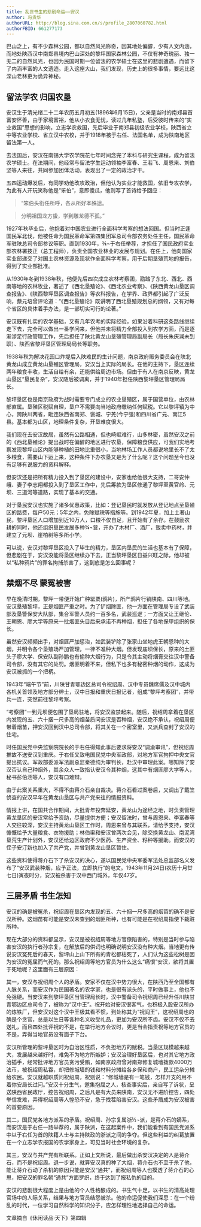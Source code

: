 ```yaml
---
title: 乱世书生的悲剧命运——安汉
author: 冯贵华
authorURL: http://blog.sina.com.cn/s/profile_2807060782.html
authorFBID: 661277173
---
```


巴山之上，有不少森林公园，都以自然风光称奇，因其地处偏僻，少有人文内涵，而地处陕西汉中南郑县境内巴山深处的黎坪国家森林公园，不仅有神奇瑰丽、独一无二的自然风光，也因为民国时期一位留法的农学硕士在这里的悲剧遭遇，而留下了内涵丰富的人文遗迹。走入这座大山，我们发现，历史上的很多事情，要远比这深山老林更为诡异神秘。

<!--truncate-->

## 留法学农 归国农垦
 
安汉生于清光绪二十二年农历五月初五(1896年6月15日)，父亲是当时的南郑县首富安怀善，由于家境富裕，他从小衣食无忧，读过几年私塾，后受彼时传来的“实业救国”思想的影响，立志学农救国，先后毕业于南郑县初级农业学校，陕西省立中等农业学校、省立汉中农校，并于1918年被于右任、法国名单，成为陕南地区留法第一人。

去法国后，安汉在南锡大学农学院花七年时间念完了本科与研究生课程，成为留法农学硕士。在法期间，他经常与留法学生运动领袖李富春、王若飞、周恩来、刘伯坚等人来往，共同参加团体活动，表现出了一定的政治才干。

五四运动爆发后，有同学劝他改攻政治，但他认为实业才能救国，依旧专攻农学，为此有人开玩笑称他是“笨伯”，意即傻瓜，他则写了首诗给予回应：

>“笨伯头衔任所呼，各从所好本殊途。

>分明祖国龙方蛰，学到雕龙德不孤。”

1927年秋毕业后，他抱着对中国农业进行全面科学考察的想法回国。但当时正逢国民军北伐，他被任命为国民革命军第四集团军总司令部农务处任主任，国民革命军驻陕总司令部参议等职。直到1930年，¾¬于右任举荐，才担任了国民政府实业部农林署技正（总工程师），负责全国农业林业的发展与规划。在任上，他向国家实业部递交了对国土农林资源及现状作全面科学考察，用于后期垦殖荒地的报告，得到了实业部批准。

从1930年冬到1938年秋，他便先后四次成立农林考察团，勘踏了东北、西北、西南等地的农林牧业，著述了《西北垦殖论》、《西北农业考察》、《陕西黄龙山垦区调查报告》、《陕西黎坪垦区调查报告》等农科报告，在学界、政界都引起了广泛反响，蔡元培曾评论道：“《西北垦殖论》既讲明了西北垦殖规划总的纲领，又有对每个省区的具体着手办法，是一部切实可行的论著。”

安汉既有扎实的农学基础，又有几年农考的实际经验，如果沿着科研这条路线继续走下去，完全可以做出一番学问来，但他并未将精力全部投入到农学方面，而是逐渐涉足行政管理工作，先后担任了陕北黄龙山垦殖管理局副局长（局长朱庆澜未到职）、陕西省黎坪垦区管理局局长等职务。

1938年秋为解决花园口炸堤后入陕难民的生计问题，南京政府赈务委员会在陕北黄龙山成立黄龙山垦殖区管理局，安汉当上实际的局长。在他的主持下，垦区连续两年粮食丰收，生活自给有余，还能供给周边市场。但由于有人在南京反映，黄龙山垦区“垦民复杂”，安汉随后被调离，并于1940年担任陕西黎坪垦区管理局局长。

黎坪垦区也是南京政府为战时需要专门成立的农业垦殖区，属于国营单位，由农林部直属。垦殖区税赋自理，垦户不需要向当地政府缴纳任何赋税。它以黎坪镇为中心，跨陕川两省，毗连陕西省南郑、褒城、宁羌(今宁强)和四川省广元、南江5县。基本都为山区，地理条件复杂，开垦难度很大。

我们现在去安汉故居，虽然有公路相通，但也崎岖难行，山多林密，虽然安汉之前的《西北垦殖论》提出战时在偏僻的地区进行农垦，保障粮食供应，可我们实地考察发现黎坪山区内能够种植的田地比重很小，当地林场工作人员都说地里长不了太多粮食，需要山下运上来，这种条件下办农垦又是为了什么呢？这个问题至今也没有足够有说服力的资料解释。

但安汉还是把所有精力投入到了垦区的建设中，安家也给他很大支持，二哥安仲峨、妻子李志翔都投入到了垦区工作中，先后筹款为垦区修通了黎坪至黄官岭、元坝、三道河等道路，实现了基本的交通。

 
对于垦民安汉也实施了诸多优惠政策，比如：登记垦民时就发放从登记地点至垦殖区的路费，每户50元；5年之内，免除赋税等措施等。到1942年夏，加上土著山民，黎坪垦区人口增加到近10万人，口粮不仅自足，且开始有了余存。在鼓励农耕的同时，他还组织垦民发展多种¾¬营，开办了木材厂、酒厂，贩卖中药材，并建立了元坝、崖柏树等多所小学。

可以说，安汉对黎坪垦区投入了毕生的精力，垦区内垦民的生活也基本有了保障，但悲剧在于，安汉没能将垦区继续办下去，正当黎坪垦区日益兴旺之际，他却被以“私种鸦片”的罪名拘捕杀害了，这到底是怎么回事呢？

## 禁烟不尽 蒙冤被害
早在晚清时期，黎坪一带便开始广种罂粟(鸦片)，所产鸦片行销陕南、四川等地。安汉垦殖黎坪，正是烟匪严重之时。为了铲烟除匪，他一方面在管理局专设了武装部及垦警保安大队部，集合军警人员约一百多名，武装巡逻；一方面又让王继伦、王朝恩、廖大学等原来一批烟匪头目后来承诺不再种烟，担任了各地保甲组织的保长。

虽然安汉频频出手，对烟匪严加惩治，如武装铲除了张家山坐地虎王朝恩种的大烟，并明令各个垦殖场严加管理，一律不准种大烟。但发现庙坝保长，原来的土匪头子廖大学、保安队副孙鹏也有偷种大烟行为，只是令其主动将烟膏交往汉中警备司令部，没有其它的处罚。烟匪明着不来，但私下也多有秘密种烟的动作，这成为安汉被抓的一个把柄。

1943年“端午节”前，川陕甘青鄂边区总司令祝绍周、汉中专员魏席儒及汉中城内各机关首领及地方部分绅士，汉中日报和重庆日报记者，组成“黎坪考察团”，并带兵一连，突然前往黎坪考察。

“考察团”一到元坝便包围了垦局驻地，将安汉监禁起来。随后，祝绍周拿着在垦区内发现的五、六十捆一尺多高的烟苗质问安汉是否种烟，安汉绝不承认，祝绍周便带着烟苗，押安汉回到汉中总司令部，将其关在一个密室里，又派兵查封了安汉的住宅。

时任国民党中央监察院院长的于右任得知此事后要求将安汉“调渝审讯”，但祝绍周推故不送安汉到重庆。于右任又致电国民党中央军政部，对地方军官拘押中央文官提出抗议。军政部委派军法副总监秦德纯为审判长，赴汉中审理此案。哪知除了安汉否认自己种烟外，其余众人一致指认安汉令其种烟，这其中有烟匪廖大学等人，秘书彭伯涵等人，安汉有口难辩。

由于此案关系重大，不得不由蒋介石亲自裁决。蒋介石看过案卷后，又调出了戴笠侦查的安汉早年在黄龙山垦区与共产党来往的情报资料。

情报上讲，在国共合作期间，大批青年投奔延安，黄龙山为途经之地，时负责管理黄龙垦区的安汉常给予资助，尽量提供方便；安汉留法时，曾与周恩来、李富春等人交往较深，安汉主持黄龙山垦区工作时，周恩来曾与其联系，请给予支持，安汉慷慨给予大量粮食、衣物援助；林伯渠和安汉曾两次会见，除交换黄龙山、南泥湾垦荒生产计划外，安汉还给边区政府不少医药、生产资金、籽种等援助。而安汉的侄子安汀新也加入了共产党，并曾到黄龙山垦区暂住。

这些资料使得蒋介石下了杀安汉的决心，遂以国民党中央军委军法处总监部名义发布了“安汉武装种烟，应予正法，立即执行”的电文。1943年11月24日(农历十月廿七日)寅夜时分，安汉被杀害于汉中西门城外，年仅47岁。

## 三层矛盾 书生怎知
安汉的确是被冤杀，祝绍周在垦区内发现的五、六十捆一尺多高的烟苗的确不是安汉所种。这烟苗有可能是安汉未查到的烟匪所种，也有可能是在祝绍周指使下栽赃所种。

现在大部分的资料都显示，安汉是被祝绍周等地方官僚陷害的，特别是当时参与陷害安汉的执行者孙宗复，在解放后的供词也明确说明安汉没有种大烟。当地更有传说安汉冤死后的春天，黎坪山上山下所有的青松都枯死了，人们认为这些松树是因为安汉的冤屈而气死的。那么祝绍周等地方官员为什么这么“痛恨”安汉，欲将其置于死地呢？这里面有三层原因：

其一，安汉与祝绍周个人的矛盾。安家不仅在汉中势力很大，在陕西乃至全国都有人脉关系，而安汉作为民国著名的农学家，也是很有派头的，平时做事上，他也不免强硬。当安汉来到黎坪垦区当管理局长时，汉中警备司令祝绍周已经升任川陕甘青鄂边区总司令了，被称为“汉中王”。祝开始对安汉很客气，也积极入股安汉所办的炼铁厂，但安汉对这个汉中王极其看不惯，到处称其为“祝阎王”，这祝绍周也的确是个贪官，总是以生日等各种名义收受礼品，更加为安汉所不齿。安汉不仅不去送礼，而且四处批评祝的不是，在举行地方会议时，更是当会指责祝等地方官员的不是，弄得当地官员没有面子下台。

安汉所管理的黎坪垦区时为自治区性质，不负担地方的赋税。当垦区规模越来越大，发展越来越好时，难免不为地方所嫉妒；安汉治理好垦区后，也对其它地方政治插手，经常批评地方官员贪污受贿，如南京政府曾对南郑修复城墙拨款4000万法币，被祝绍周私吞，却把修城墙的钱和材料分摊给各乡保和商户，民工运杂分摊给农民。安汉就越职质问祝绍周，祝则说：“修城墙是有一笔钱，怎样开支的用不着你安局长过问。”安汉十分生气，邀集抱屈之人，核查事实后，亲自写了诉状，呈送陕西省民政厅，控告祝绍周，之后凡是有大员来陕南，安汉无不进阶控告，四处举信发难，弄得祝绍周等人惶恐不安，急于找茬陷害安汉。这些矛盾成为安汉被害的首要原因。

其二，国民党各地方派系的矛盾。祝绍周、孙宗复属浙½¬派，是蒋介石的嫡系，而安汉是于右任一路举荐的，属于陕派，在这起案件中，我们能看到有国民党派系中以于右任为首的陕籍人士与主持陕政的浙派之间的争夺。但这些利益的纠葛放置在一个立志学农报国的农学家身上，可见当时社会环境的复杂。

其三，安汉与共产党有所联系。正如上文所说，最后做出杀安汉决定的人是蒋介石，而不是祝绍周。退一步说，就算安汉真的种了大烟，蒋介石也不至于杀了他，能让蒋介石动了杀机的原因只能是安汉“通共”，而祝绍周等人也摸透了蒋介石的心思，把安汉的罪名朝“通共”方面罗织，终于达到了报私仇的目的。

安汉的悲剧很大程度上是由他的个人性格酿成的。书生气十足，以书生的清高处理官场中的人际关系，结果与地方官员结怨被杀。他的命运促使我们深思：在一个纷乱的时代，一位学习自然科学的知识分子，应怎样理性地选择自己的命运。

文章摘自《休闲读品·天下》第四辑
